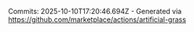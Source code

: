 Commits: 2025-10-10T17:20:46.694Z - Generated via https://github.com/marketplace/actions/artificial-grass
<br>
